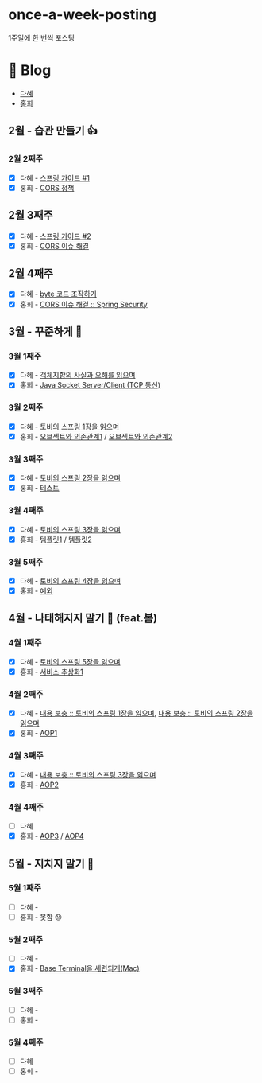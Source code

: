 # once-a-week-posting
1주일에 한 번씩 포스팅

# 📃 Blog
- [다혜](https://velog.io/@dahye4321)
- [홍희](https://vvshinevv.tistory.com)

## 2월 - 습관 만들기 👍 
### 2월 2째주
- [x] 다혜 - [스프링 가이드 #1](https://velog.io/@dahye4321/%EC%8A%A4%ED%94%84%EB%A7%81-%EA%B0%80%EC%9D%B4%EB%93%9C-1)
- [x] 홍희 - [CORS 정책](https://vvshinevv.tistory.com/60)

## 2월 3째주
- [X] 다혜 - [스프링 가이드 #2](https://velog.io/@dahye4321/%EC%8A%A4%ED%94%84%EB%A7%81-%EA%B0%80%EC%9D%B4%EB%93%9C-2)
- [X] 홍희 - [CORS 이슈 해결](https://vvshinevv.tistory.com/61)

## 2월 4째주
- [X] 다혜 - [byte 코드 조작하기](https://velog.io/@dahye4321/JAVA-class-%ED%8C%8C%EC%9D%BC-%EC%A1%B0%EC%9E%91%ED%95%98%EA%B8%B0)
- [X] 홍희 - [CORS 이슈 해결 :: Spring Security](https://vvshinevv.tistory.com/62)

## 3월 - 꾸준하게 🤭
### 3월 1째주
- [X] 다혜 - [객체지향의 사실과 오해를 읽으며](https://velog.io/@dahye4321/%EA%B0%9D%EC%B2%B4%EC%A7%80%ED%96%A5%EC%9D%98-%EC%82%AC%EC%8B%A4%EA%B3%BC-%EC%98%A4%ED%95%B4%EB%A5%BC-%EC%9D%BD%EC%9C%BC%EB%A9%B0)
- [X] 홍희 - [Java Socket Server/Client (TCP 통신)](https://vvshinevv.tistory.com/63)

### 3월 2째주
- [X] 다혜 - [토비의 스프링 1장을 읽으며](https://velog.io/@dahye4321/%ED%86%A0%EB%B9%84%EC%9D%98-%EC%8A%A4%ED%94%84%EB%A7%81-1%EC%9E%A5%EC%9D%84-%EC%9D%BD%EC%9C%BC%EB%A9%B0)
- [X] 홍희 - [오브젝트와 의존관계1](https://vvshinevv.tistory.com/64) / [오브젝트와 의존관계2](https://vvshinevv.tistory.com/65)

### 3월 3째주
- [X] 다혜 - [토비의 스프링 2장을 읽으며](https://velog.io/@dahye4321/%ED%86%A0%EB%B9%84%EC%9D%98-%EC%8A%A4%ED%94%84%EB%A7%81-2%EC%9E%A5%EC%9D%84-%EC%9D%BD%EC%9C%BC%EB%A9%B0)
- [X] 홍희 - [테스트](https://vvshinevv.tistory.com/66)

### 3월 4째주
- [X] 다혜 - [토비의 스프링 3장을 읽으며](https://velog.io/@dahye4321/%ED%86%A0%EB%B9%84%EC%9D%98-%EC%8A%A4%ED%94%84%EB%A7%81-3%EC%9E%A5%EC%9D%84-%EC%9D%BD%EC%9C%BC%EB%A9%B0)
- [X] 홍희 - [템플릿1](https://vvshinevv.tistory.com/67) / [템플릿2](https://vvshinevv.tistory.com/68)

### 3월 5째주
- [X] 다혜 - [토비의 스프링 4장을 읽으며](https://velog.io/@dahye4321/%ED%86%A0%EB%B9%84%EC%9D%98-%EC%8A%A4%ED%94%84%EB%A7%81-4%EC%9E%A5%EC%9D%84-%EC%9D%BD%EC%9C%BC%EB%A9%B0)
- [X] 홍희 - [예외](https://vvshinevv.tistory.com/69)

## 4월 - 나태해지지 말기 👊 (feat.봄)
### 4월 1째주
- [X] 다혜 - [토비의 스프링 5장을 읽으며](https://velog.io/@dahye4321/%ED%86%A0%EB%B9%84%EC%9D%98-%EC%8A%A4%ED%94%84%EB%A7%81-5%EC%9E%A5%EC%9D%84-%EC%9D%BD%EC%9C%BC%EB%A9%B0)
- [X] 홍희 - [서비스 추상화1](https://vvshinevv.tistory.com/71)

### 4월 2째주
- [X] 다혜 - [내용 보충 :: 토비의 스프링 1장을 읽으며](https://velog.io/@dahye4321/%ED%86%A0%EB%B9%84%EC%9D%98-%EC%8A%A4%ED%94%84%EB%A7%81-1%EC%9E%A5%EC%9D%84-%EC%9D%BD%EC%9C%BC%EB%A9%B0), 
[내용 보충 :: 토비의 스프링 2장을 읽으며](https://velog.io/@dahye4321/%ED%86%A0%EB%B9%84%EC%9D%98-%EC%8A%A4%ED%94%84%EB%A7%81-2%EC%9E%A5%EC%9D%84-%EC%9D%BD%EC%9C%BC%EB%A9%B0)
- [X] 홍희 - [AOP1](https://vvshinevv.tistory.com/72)

### 4월 3째주
- [X] 다혜 - [내용 보충 :: 토비의 스프링 3장을 읽으며](https://velog.io/@dahye4321/%ED%86%A0%EB%B9%84%EC%9D%98-%EC%8A%A4%ED%94%84%EB%A7%81-3%EC%9E%A5%EC%9D%84-%EC%9D%BD%EC%9C%BC%EB%A9%B0)
- [X] 홍희 - [AOP2](https://vvshinevv.tistory.com/74)

### 4월 4째주
- [ ] 다혜
- [X] 홍희 - [AOP3](https://vvshinevv.tistory.com/75) / [AOP4](https://vvshinevv.tistory.com/76)

## 5월 - 지치지 말기 🚴
### 5월 1째주
- [ ] 다혜 - 
- [ ] 홍희 - 못함 😓

### 5월 2째주
- [ ] 다혜 - 
- [X] 홍희 - [Base Terminal을 세련되게(Mac)](https://vvshinevv.tistory.com/77)

### 5월 3째주
- [ ] 다혜 - 
- [ ] 홍희 - 

### 5월 4째주
- [ ] 다혜
- [ ] 홍희 - 
